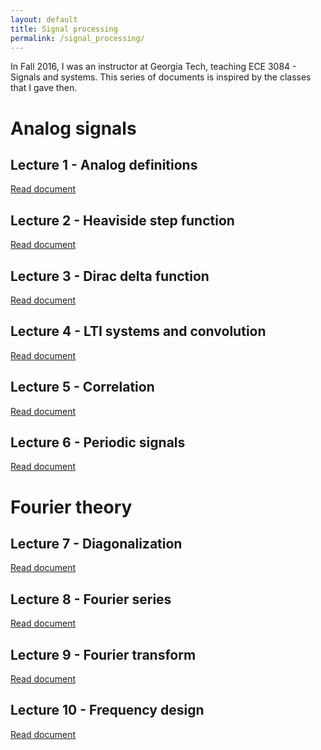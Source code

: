 ```yaml
---
layout: default
title: Signal processing
permalink: /signal_processing/
---
```


In Fall 2016, I was an instructor at Georgia Tech, teaching ECE 3084 - Signals and systems.
This series of documents is inspired by the classes that I gave then.

# Analog signals

## Lecture 1 - Analog definitions

<a href="https://grfreche.github.io/pdfs/Lec1 - Analog definitions.pdf" class="image fit">Read document</a>

## Lecture 2 - Heaviside step function

<a href="https://grfreche.github.io/pdfs/Lec2 - Heaviside step function.pdf" class="image fit">Read document</a>

## Lecture 3 - Dirac delta function

<a href="https://grfreche.github.io/pdfs/Lec3 - Dirac delta function.pdf" class="image fit">Read document</a>

## Lecture 4 - LTI systems and convolution

<a href="https://grfreche.github.io/pdfs/Lec4 - LTI systems and convolution.pdf" class="image fit">Read document</a>

## Lecture 5 - Correlation

<a href="https://grfreche.github.io/pdfs/Lec5 - Correlation.pdf" class="image fit">Read document</a>

## Lecture 6 - Periodic signals

<a href="https://grfreche.github.io/pdfs/Lec6 - Periodic signals.pdf" class="image fit">Read document</a>

# Fourier theory

## Lecture 7 - Diagonalization

<a href="https://grfreche.github.io/pdfs/Lec7 - Diagonalization.pdf" class="image fit">Read document</a>

## Lecture 8 - Fourier series

<a href="https://grfreche.github.io/pdfs/Lec8 - Fourier series.pdf" class="image fit">Read document</a>

## Lecture 9 - Fourier transform

<a href="https://grfreche.github.io/pdfs/Lec9 - Fourier transform.pdf" class="image fit">Read document</a>

## Lecture 10 - Frequency design

<a href="https://grfreche.github.io/pdfs/Lec10 - Frequency design.pdf" class="image fit">Read document</a>
